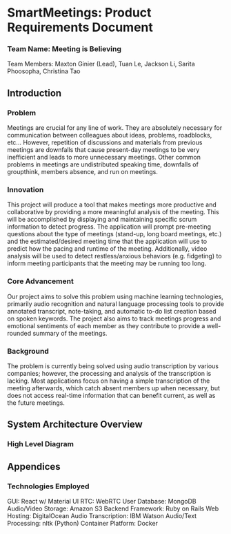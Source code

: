 # SmartMeetings: Product Requirements Document
### Team Name: Meeting is Believing
Team Members: Maxton Ginier (Lead), Tuan Le, Jackson Li, Sarita Phoosopha, Christina Tao

## Introduction
### Problem
Meetings are crucial for any line of work. They are absolutely necessary for communication between colleagues about ideas, problems, roadblocks, etc… However, repetition of discussions and materials from previous meetings are downfalls that cause present-day meetings to be very inefficient and leads to more unnecessary meetings. Other common problems in meetings are undistributed speaking time, downfalls of groupthink, members absence, and run on meetings.
### Innovation
This project will produce a tool that makes meetings more productive and collaborative by providing a more meaningful analysis of the meeting. This will be accomplished by displaying and maintaining specific scrum information to detect progress. The application will prompt pre-meeting questions about the type of meetings (stand-up, long board meetings, etc.) and the estimated/desired meeting time that the application will use to predict how the pacing and runtime of the meeting. Additionally, video analysis will be used to detect restless/anxious behaviors (e.g. fidgeting) to inform meeting participants that the meeting may be running too long.
### Core Advancement
Our project aims to solve this problem using machine learning technologies, primarily audio recognition and natural language processing tools to provide annotated transcript, note-taking, and automatic to-do list creation based on spoken keywords. The project also aims to track meetings progress and emotional sentiments of each member as they contribute to provide a well-rounded summary of the meetings.
### Background
The problem is currently being solved using audio transcription by various companies; however, the processing and analysis of the transcription is lacking. Most applications focus on having a simple transcription of the meeting afterwards, which catch absent members up when necessary, but does not access real-time information that can benefit current, as well as the future meetings.

## System Architecture Overview
### High Level Diagram

## Appendices
### Technologies Employed
GUI: React w/ Material UI
RTC: WebRTC
User Database: MongoDB
Audio/Video Storage: Amazon S3
Backend Framework: Ruby on Rails
Web Hosting: DigitalOcean
Audio Transcription: IBM Watson
Audio/Text Processing: nltk (Python)
Container Platform: Docker
